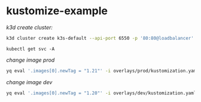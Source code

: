 # kustomize-example

*k3d create cluster:*
 ```zsh 
 k3d cluster create k3s-default --api-port 6550 -p '80:80@loadbalancer' -p '443:443@loadbalancer' --servers 1 --k3s-arg '--disable=traefik@server:*'

```

`kubectl get svc -A`

*change image prod*

```zsh 
yq eval '.images[0].newTag = "1.21"' -i overlays/prod/kustomization.yaml && kubectl apply -k overlays/prod

```



*change image dev*

```zsh 
yq eval '.images[0].newTag = "1.20"' -i overlays/dev/kustomization.yaml && kubectl apply -k overlays/dev

```
